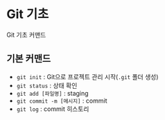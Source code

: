 # Git 기초
Git 기초 커맨드

## 기본 커맨드
- `git init` : Git으로 프로젝트 관리 시작(`.git` 폴더 생성)
- `git status` : 상태 확인
- `git add [파일명]` : staging
- `git commit -m [메시지]` : commit
- `git log` : commit 히스토리
